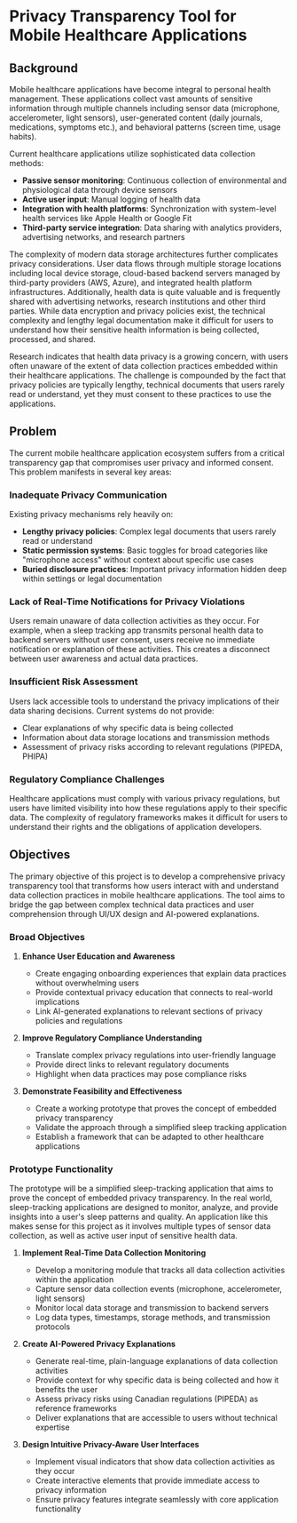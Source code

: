 # Privacy Transparency Tool for Mobile Healthcare Applications

## Background

Mobile healthcare applications have become integral to personal health management. These applications collect vast amounts of sensitive information through multiple channels including sensor data (microphone, accelerometer, light sensors), user-generated content (daily journals, medications, symptoms etc.), and behavioral patterns (screen time, usage habits).

Current healthcare applications utilize sophisticated data collection methods:

- **Passive sensor monitoring**: Continuous collection of environmental and physiological data through device sensors
- **Active user input**: Manual logging of health data
- **Integration with health platforms**: Synchronization with system-level health services like Apple Health or Google Fit
- **Third-party service integration**: Data sharing with analytics providers, advertising networks, and research partners

The complexity of modern data storage architectures further complicates privacy considerations. User data flows through multiple storage locations including local device storage, cloud-based backend servers managed by third-party providers (AWS, Azure), and integrated health platform infrastructures. Additionally, health data is quite valuable and is frequently shared with advertising networks, research institutions and other third parties. While data encryption and privacy policies exist, the technical complexity and lengthy legal documentation make it difficult for users to understand how their sensitive health information is being collected, processed, and shared.

Research indicates that health data privacy is a growing concern, with users often unaware of the extent of data collection practices embedded within their healthcare applications. The challenge is compounded by the fact that privacy policies are typically lengthy, technical documents that users rarely read or understand, yet they must consent to these practices to use the applications.

## Problem

The current mobile healthcare application ecosystem suffers from a critical transparency gap that compromises user privacy and informed consent. This problem manifests in several key areas:

### Inadequate Privacy Communication

Existing privacy mechanisms rely heavily on:

- **Lengthy privacy policies**: Complex legal documents that users rarely read or understand
- **Static permission systems**: Basic toggles for broad categories like "microphone access" without context about specific use cases
- **Buried disclosure practices**: Important privacy information hidden deep within settings or legal documentation

### Lack of Real-Time Notifications for Privacy Violations

Users remain unaware of data collection activities as they occur. For example, when a sleep tracking app transmits personal health data to backend servers without user consent, users receive no immediate notification or explanation of these activities. This creates a disconnect between user awareness and actual data practices.

### Insufficient Risk Assessment

Users lack accessible tools to understand the privacy implications of their data sharing decisions. Current systems do not provide:

- Clear explanations of why specific data is being collected
- Information about data storage locations and transmission methods
- Assessment of privacy risks according to relevant regulations (PIPEDA, PHIPA)

### Regulatory Compliance Challenges

Healthcare applications must comply with various privacy regulations, but users have limited visibility into how these regulations apply to their specific data. The complexity of regulatory frameworks makes it difficult for users to understand their rights and the obligations of application developers.

## Objectives

The primary objective of this project is to develop a comprehensive privacy transparency tool that transforms how users interact with and understand data collection practices in mobile healthcare applications. The tool aims to bridge the gap between complex technical data practices and user comprehension through UI/UX design and AI-powered explanations.

### Broad Objectives

1. **Enhance User Education and Awareness**

   - Create engaging onboarding experiences that explain data practices without overwhelming users
   - Provide contextual privacy education that connects to real-world implications
   - Link AI-generated explanations to relevant sections of privacy policies and regulations

2. **Improve Regulatory Compliance Understanding**

   - Translate complex privacy regulations into user-friendly language
   - Provide direct links to relevant regulatory documents
   - Highlight when data practices may pose compliance risks

3. **Demonstrate Feasibility and Effectiveness**
   - Create a working prototype that proves the concept of embedded privacy transparency
   - Validate the approach through a simplified sleep tracking application
   - Establish a framework that can be adapted to other healthcare applications

### Prototype Functionality

The prototype will be a simplified sleep-tracking application that aims to prove the concept of embedded privacy transparency. In the real world, sleep-tracking applications are designed to monitor, analyze, and provide insights into a user's sleep patterns and quality. An application like this makes sense for this project as it involves multiple types of sensor data collection, as well as active user input of sensitive health data.

1. **Implement Real-Time Data Collection Monitoring**

   - Develop a monitoring module that tracks all data collection activities within the application
   - Capture sensor data collection events (microphone, accelerometer, light sensors)
   - Monitor local data storage and transmission to backend servers
   - Log data types, timestamps, storage methods, and transmission protocols

2. **Create AI-Powered Privacy Explanations**

   - Generate real-time, plain-language explanations of data collection activities
   - Provide context for why specific data is being collected and how it benefits the user
   - Assess privacy risks using Canadian regulations (PIPEDA) as reference frameworks
   - Deliver explanations that are accessible to users without technical expertise

3. **Design Intuitive Privacy-Aware User Interfaces**

   - Implement visual indicators that show data collection activities as they occur
   - Create interactive elements that provide immediate access to privacy information
   - Ensure privacy features integrate seamlessly with core application functionality
